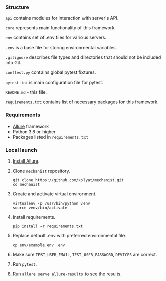 ### Structure

`api` contains modules for interaction with server's API.

`core` represents main functionality of this framework.

`env` contains set of .env files for various servers.

`.env` is a base file for storing environmental variables.

`.gitignore` describes file types and directories that should not be included into Git.

`conftest.py` contains global pytest fixtures.

`pytest.ini` is main configuration file for pytest.

`README.md` - this file.

`requirements.txt` contains list of necessary packages for this framework.


### Requirements

* [Allure](https://docs.qameta.io/allure/#_about) framework
* Python 3.8 or higher
* Packages listed in `requirements.txt`


### Local launch

1. [Install Allure](https://docs.qameta.io/allure/#_installing_a_commandline).

2. Clone ``mechanist`` repository.
   ```commandline
   git clone https://github.com/kolyat/mechanist.git
   cd mechanist
   ```
   
3. Create and activate virtual environment.
   ```commandline
   virtualenv -p /usr/bin/python venv
   source venv/bin/activate
   ```
   
4. Install requirements.
   ```commandline
   pip install -r requirements.txt
   ```

5. Replace default .env with preferred environmental file.
   ```commandline
   cp env/example.env .env
   ```

6. Make sure `TEST_USER_EMAIL`, `TEST_USER_PASSWORD`, `DEVICES` are correct.

7. Run `pytest`.

8. Run `allure serve allure-results` to see the results.
